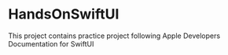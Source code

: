 # HandsOnSwiftUI
This project contains practice project following Apple Developers Documentation for SwiftUI
